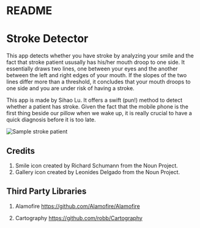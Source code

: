 # README

# Stroke Detector

This app detects whether you have stroke by analyzing your smile and the fact that stroke patient ususally has his/her mouth droop to one side. It essentially draws two lines, one between your eyes and the another between the left and right edges of your mouth. If the slopes of the two lines differ more than a threshold, it concludes that your mouth droops to one side and you are under risk of having a stroke.

This app is made by Sihao Lu. It offers a swift (pun!) method to detect whether a patient has stroke. Given the fact that the mobile phone is the first thing beside our pillow when we wake up, it is really crucial to have a quick diagnosis before it is too late.

![Sample stroke patient](http://www.conciergeservicesofaugusta.com/wp-content/uploads/2014/03/Stroke-women.png
)

## Credits
1. Smile icon created by Richard Schumann from the Noun Project.
2. Gallery icon created by Leonides Delgado from the Noun Project.

## Third Party Libraries
1. Alamofire
https://github.com/Alamofire/Alamofire

2. Cartography
https://github.com/robb/Cartography
